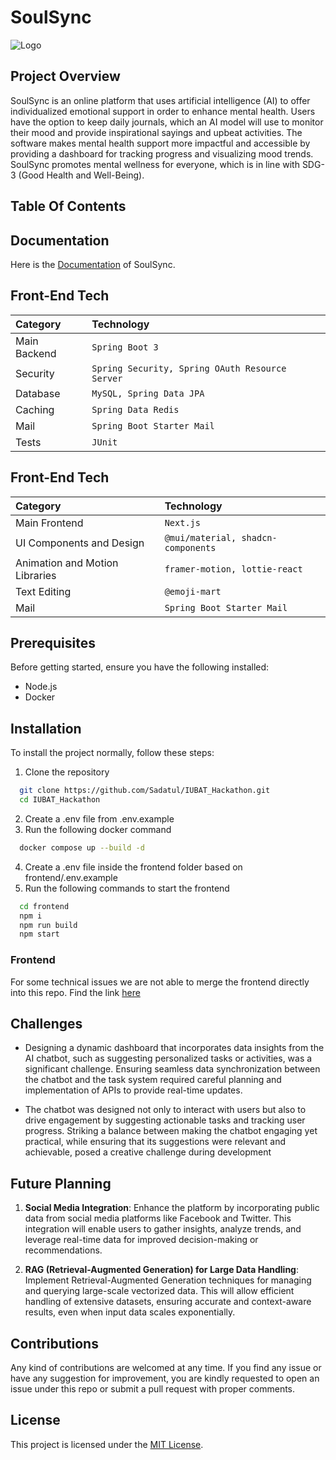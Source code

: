
# SoulSync
![Logo](https://i.imgur.com/aXi9WDC.png)












## Project Overview 

SoulSync is an online platform that uses artificial intelligence (AI) to offer individualized emotional support in order to enhance mental health. Users have the option to keep daily journals, which an AI model will use to monitor their mood and provide inspirational sayings and upbeat activities. The software makes mental health support more impactful and accessible by providing a dashboard for tracking progress and visualizing mood trends. SoulSync promotes mental wellness for everyone, which is in line with SDG-3 (Good Health and Well-Being).




## Table Of Contents



## Documentation

Here is the [Documentation](https://www.canva.com/design/DAGYatY50Qg/Hn6c7RtnoLZnS3QhUDXCgQ/view?utm_content=DAGYatY50Qg&utm_campaign=designshare&utm_medium=link&utm_source=editor) of SoulSync.


## Front-End Tech


| Category | Technology     | 
| :-------- | :------- | 
| Main Backend | `Spring Boot 3` |
| Security | `Spring Security, Spring OAuth Resource Server` |
| Database | `MySQL, Spring Data JPA` |
| Caching | `Spring Data Redis` |
| Mail | `Spring Boot Starter Mail` | 
| Tests | `JUnit` |


## Front-End Tech

| Category | Technology     | 
| :-------- | :------- | 
| Main Frontend | `Next.js` |
| UI Components and Design | `@mui/material, shadcn-components` |
| Animation and Motion Libraries | `framer-motion, lottie-react` |
| Text Editing | `@emoji-mart` |
| Mail | `Spring Boot Starter Mail` | 

## Prerequisites

Before getting started, ensure you have the following installed: 
- Node.js 
- Docker 
## Installation

To install the project  normally, follow these steps: 

1. Clone the repository
    
    

```bash
  git clone https://github.com/Sadatul/IUBAT_Hackathon.git
  cd IUBAT_Hackathon
```

2. Create a .env file from .env.example 
3. Run the following docker command

```bash
  docker compose up --build -d 
```

4. Create a .env file inside the frontend folder based on frontend/.env.example 
5. Run the following commands to start the frontend

```bash
  cd frontend 
  npm i 
  npm run build 
  npm start 
```
### Frontend
For some technical issues we are not able to merge the frontend directly into this repo. Find the link [here](https://github.com/hasnainadil/soul-sync-frontend)
## Challenges

- Designing a dynamic dashboard that incorporates data insights from the AI chatbot, such as suggesting personalized tasks or activities, was a significant challenge. Ensuring seamless data synchronization between the chatbot and the task system required careful planning and implementation of APIs to provide real-time updates.

- The chatbot was designed not only to interact with users but also to drive engagement by suggesting actionable tasks and tracking user progress. Striking a balance between making the chatbot engaging yet practical, while ensuring that its suggestions were relevant and achievable, posed a creative challenge during development

## Future Planning 

1. **Social Media Integration**: Enhance the platform by incorporating public data from social media platforms like Facebook and Twitter. This integration will enable users to gather insights, analyze trends, and leverage real-time data for improved decision-making or recommendations.

2. **RAG (Retrieval-Augmented Generation) for Large Data Handling**: Implement Retrieval-Augmented Generation techniques for managing and querying large-scale vectorized data. This will allow efficient handling of extensive datasets, ensuring accurate and context-aware results, even when input data scales exponentially.

## Contributions

Any kind of contributions are welcomed at any time. If you find any issue or have any suggestion for improvement, you are kindly requested to open an issue under this repo or submit a pull request with proper comments. 


## License

This project is licensed under the [MIT License](https://choosealicense.com/licenses/mit/).

